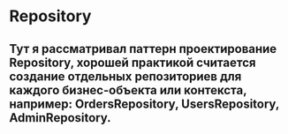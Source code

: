 # Repository
## Тут я рассматривал паттерн проектирование Repository, хорошей практикой считается создание отдельных репозиториев для каждого бизнес-объекта или контекста, например: OrdersRepository, UsersRepository, AdminRepository.
